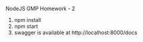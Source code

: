 NodeJS GMP Homework - 2

1) npm install
2) npm start
3) swagger is available at http://localhost:8000/docs